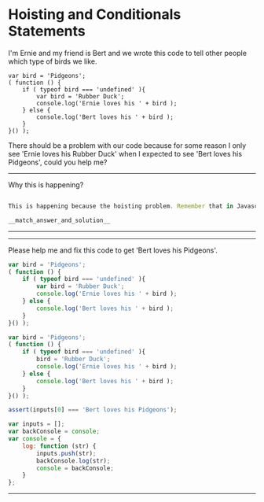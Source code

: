 # Hoisting and Conditionals Statements

I'm Ernie and my friend is Bert and we wrote this code to tell other people which type of birds we like.

```
var bird = 'Pidgeons';
( function () {
    if ( typeof bird === 'undefined' ){
        var bird = 'Rubber Duck';
        console.log('Ernie loves his ' + bird );
    } else {
        console.log('Bert loves his ' + bird );
    }
}() );
```

There should be a problem with our code because for some reason I only see 'Ernie loves his Rubber Duck' when I expected to see 'Bert loves his Pidgeons', could you help me?

---

Why this is happening?

```js

```

```js
This is happening because the hoisting problem. Remember that in Javascript there are no block variables.
```

```js
__match_answer_and_solution__
```

---

---

Please help me and fix this code to get 'Bert loves his Pidgeons'.

```js
var bird = 'Pidgeons';
( function () {
    if ( typeof bird === 'undefined' ){
        var bird = 'Rubber Duck';
        console.log('Ernie loves his ' + bird );
    } else {
        console.log('Bert loves his ' + bird );
    }
}() );
```

```js
var bird = 'Pidgeons';
( function () {
    if ( typeof bird === 'undefined' ){
        bird = 'Rubber Duck';
        console.log('Ernie loves his ' + bird );
    } else {
        console.log('Bert loves his ' + bird );
    }
}() );
```

```js
assert(inputs[0] === 'Bert loves his Pidgeons');
```

```js
var inputs = [];
var backConsole = console;
var console = {
    log: function (str) {
        inputs.push(str);
        backConsole.log(str);
        console = backConsole;
    }
};
```
---
